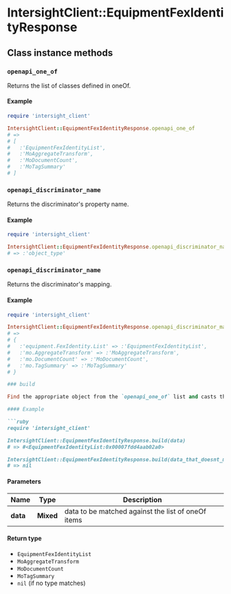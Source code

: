 # IntersightClient::EquipmentFexIdentityResponse

## Class instance methods

### `openapi_one_of`

Returns the list of classes defined in oneOf.

#### Example

```ruby
require 'intersight_client'

IntersightClient::EquipmentFexIdentityResponse.openapi_one_of
# =>
# [
#   :'EquipmentFexIdentityList',
#   :'MoAggregateTransform',
#   :'MoDocumentCount',
#   :'MoTagSummary'
# ]
```

### `openapi_discriminator_name`

Returns the discriminator's property name.

#### Example

```ruby
require 'intersight_client'

IntersightClient::EquipmentFexIdentityResponse.openapi_discriminator_name
# => :'object_type'
```

### `openapi_discriminator_name`

Returns the discriminator's mapping.

#### Example

```ruby
require 'intersight_client'

IntersightClient::EquipmentFexIdentityResponse.openapi_discriminator_mapping
# =>
# {
#   :'equipment.FexIdentity.List' => :'EquipmentFexIdentityList',
#   :'mo.AggregateTransform' => :'MoAggregateTransform',
#   :'mo.DocumentCount' => :'MoDocumentCount',
#   :'mo.TagSummary' => :'MoTagSummary'
# }

### build

Find the appropriate object from the `openapi_one_of` list and casts the data into it.

#### Example

```ruby
require 'intersight_client'

IntersightClient::EquipmentFexIdentityResponse.build(data)
# => #<EquipmentFexIdentityList:0x00007fdd4aab02a0>

IntersightClient::EquipmentFexIdentityResponse.build(data_that_doesnt_match)
# => nil
```

#### Parameters

| Name | Type | Description |
| ---- | ---- | ----------- |
| **data** | **Mixed** | data to be matched against the list of oneOf items |

#### Return type

- `EquipmentFexIdentityList`
- `MoAggregateTransform`
- `MoDocumentCount`
- `MoTagSummary`
- `nil` (if no type matches)

